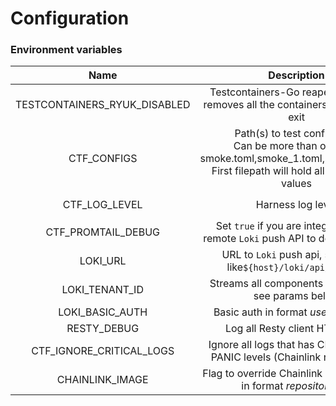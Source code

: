 # Configuration

### Environment variables
|             Name             |                                                                      Description                                                                       |          Possible values |                       Default                       | Required? |
|:----------------------------:|:------------------------------------------------------------------------------------------------------------------------------------------------------:|-------------------------:|:---------------------------------------------------:|:---------:|
| TESTCONTAINERS_RYUK_DISABLED |                                   Testcontainers-Go reaper container, removes all the containers after the test exit                                   |          `true`, `false` |                       `false`                       |    🚫     |
|         CTF_CONFIGS          | Path(s) to test config files. <br/>Can be more than one, ex.: smoke.toml,smoke_1.toml,smoke_2.toml.<br/>First filepath will hold all the merged values | Any valid TOML file path |                          -                          |     ✅     |
|        CTF_LOG_LEVEL         |                                                                   Harness log level                                                                    | `info`, `debug`, `trace` |                       `info`                        |    🚫     |
|      CTF_PROMTAIL_DEBUG      |                                    Set `true` if you are integrating with remote `Loki` push API to debug Promtail                                     |          `true`, `false` |                       `false`                       |    🚫     |
|           LOKI_URL           |                                            URL to `Loki` push api, should be like`${host}/loki/api/v1/push`                                            |                      URL | `http://host.docker.internal:3030/loki/api/v1/push` |    🚫     |
|        LOKI_TENANT_ID        |                                                Streams all components logs to `Loki`, see params below                                                 |                 `string` |                     `promtail`                      |    🚫     |
|       LOKI_BASIC_AUTH        |                                                          Basic auth in format $user:$password                                                          |        `$user:$password` |                          -                          |    🚫     |
|         RESTY_DEBUG          |                                                            Log all Resty client HTTP calls                                                             |          `true`, `false` |                       `false`                       |    🚫     |
|   CTF_IGNORE_CRITICAL_LOGS   |                                      Ignore all logs that has CRIT,FATAL or PANIC levels (Chainlink nodes only!)                                       |          `true`, `false` |                       `false`                       |    🚫     |
|       CHAINLINK_IMAGE        |                                           Flag to override Chainlink Docker image in format $repository:$tag                                           |         $repository:$tag |                          -                          |    🚫     |
